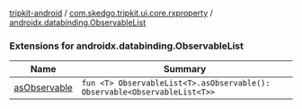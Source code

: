 [tripkit-android](../../index.md) / [com.skedgo.tripkit.ui.core.rxproperty](../index.md) / [androidx.databinding.ObservableList](./index.md)

### Extensions for androidx.databinding.ObservableList

| Name | Summary |
|---|---|
| [asObservable](as-observable.md) | `fun <T> ObservableList<T>.asObservable(): Observable<ObservableList<T>>` |
